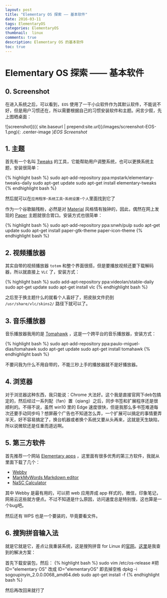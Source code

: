 ```yaml
---
layout: post
title: "Elementary OS 探索 —— 基本软件"
date: 2016-03-11
tags: ElementaryOS
categories: ElementaryOS
thumbnail:  linux
comments: true
description: Elementary OS 的基本软件
toc: true
---
```


# Elementary OS 探索 —— 基本软件

## 0. Screenshot

在进入系统之后，可以看到，`EOS` 使用了一干小众软件作为其默认软件，不能说不好，但是用户习惯还在，所以需要根据自己的习惯安装软件和主题。闲言少叙，先上图晒桌面：

![screenshot]({{ site.baseurl | prepend:site.url}}/images/screenshot-EOS-1.png){: .center-image }*EOS Screenshot*


## 1. 主题

首先有一个名叫 [Tweaks](http://www.elementaryos-fr.org/documentation/customisation/elementary-tweak/) 的工具，它能帮助用户调整系统，也可以更换系统主题，安装很简单：

{% highlight bash %}
sudo apt-add-repository ppa:mpstark/elementary-tweaks-daily
sudo apt-get update
sudo apt-get install elementary-tweaks
{% endhighlight bash %}

然后就可以在`应用程序`-`系统工具`-`系统设置`-`个人`里面找到它了

作为一个谷歌脑残粉，必然是对 [Material](https://www.google.com/design/spec/material-design/introduction.html) 风格情有独钟的，因此，偶然在网上发现的 [Paper](http://snwh.org/paper/) 主题就很合胃口。安装方式也很简单：

{% highlight bash %}
sudo apt-add-repository ppa:snwh/pulp
sudo apt-get update
sudo apt-get install paper-gtk-theme paper-icon-theme
{% endhighlight bash %}

## 2. 视频播放器

其实自带的视频播放器 `totem` 和整个界面很搭，但是要播放视频还要下载解码器，所以就直接上 `VLC` 了，安装方式：

{% highlight bash %}
sudo add-apt-repository ppa:videolan/stable-daily
sudo apt-get update
sudo apt-get install vlc
{% endhighlight bash %}

之后至于换主题什么的就看个人喜好了，把皮肤文件扔到 `/usr/share/vlc/skins2/` 路径下就可以了。

## 3. 音乐播放器

音乐播放器我用的是 [Tomahawk](https://www.tomahawk-player.org/) ，这是一个跨平台的音乐播放器，安装方式：

{% highlight bash %}
sudo apt-add-repository ppa:paulo-miguel-dias/tomahawk
sudo apt-get update
sudo apt-get install tomahawk
{% endhighlight bash %}

不要问我为什么不用自带的，不能三秒上手的播放器就不是好播放器。

## 4. 浏览器

对于浏览器这种东西，我只能说：Chrome 大法好。这个我是直接官网下deb包搞定的，然后经过一系列配（fan）置（qiang）之后，同步书签和扩展程序还是很顺利的。不得不说，虽然 win10 里的 Edge 速度很快，但是我那么多书签难道每次还要手动同步吗？想屏蔽个广告也不知道怎么弄，一个扩展可以搞定的事情要弄半天，好不容易搞定了，换台机器或者换个系统又要从头再来，这就是天生缺陷，所以说微软还是任重而道远啊。

## 5. 第三方软件

首先推荐一个网站 [Elementary apps](https://quassy.github.io/elementary-apps/) ，这里面有很多优秀的第三方软件，我就从里面下载了几个：

- [Webby](https://quassy.github.io/elementary-apps/Webby/)
- [MarkMyWords Markdown editor](https://quassy.github.io/elementary-apps/MarkMyWords/)
- [NaSC Calculator](https://quassy.github.io/elementary-apps/NaSC/)

其中 Webby 是最有用的，可以把 web 应用弄成 app 样式的，微信，印象笔记，网易云这些就方便点。不过不知道是什么原因，访问速度总是特别慢，这也算是一个bug吧。

然后还有 WPS 也是一个要装的，毕竟要看文件。

## 6. 搜狗拼音输入法

就是它就是它，差点让我重装系统，这是搜狗拼音 for Linux 的[官网](http://pinyin.sogou.com/linux/)。[这里](http://sunshine3.blog.51cto.com/3988340/1693945)是我查到的解决方案：

首先下载安装包，然后：
{% highlight bash %}
sudo vim /etc/os-release #把 ID="elementary OS" 改成 ID="elementaryOS" 即去掉空格
dpkg -i sogoupinyin_2.0.0.0068_amd64.deb
sudo apt-get install -f
{% endhighlight bash %}

然后再改回来就行了

